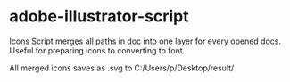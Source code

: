 # adobe-illustrator-script

Icons
Script merges all paths in doc into one layer for every opened docs. Useful for preparing icons to converting to font.

All merged icons saves as .svg to C:/Users/p/Desktop/result/
